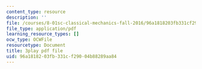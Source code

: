 ```yaml
---
content_type: resource
description: ''
file: /courses/8-01sc-classical-mechanics-fall-2016/96a1818203fb331cf29004b88289aa84_zLGu1dlP0UY.pdf
file_type: application/pdf
learning_resource_types: []
ocw_type: OCWFile
resourcetype: Document
title: 3play pdf file
uid: 96a18182-03fb-331c-f290-04b88289aa84
---
```

